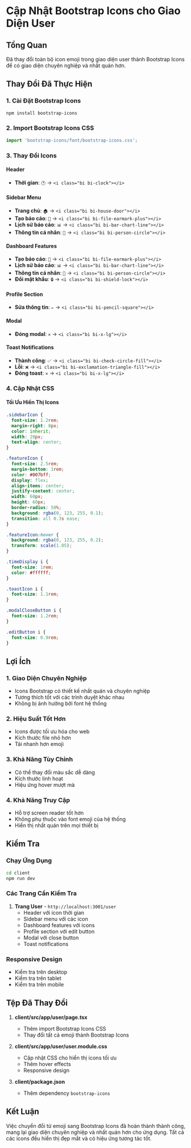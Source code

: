 # Cập Nhật Bootstrap Icons cho Giao Diện User

## Tổng Quan
Đã thay đổi toàn bộ icon emoji trong giao diện user thành Bootstrap Icons để có giao diện chuyên nghiệp và nhất quán hơn.

## Thay Đổi Đã Thực Hiện

### 1. Cài Đặt Bootstrap Icons
```bash
npm install bootstrap-icons
```

### 2. Import Bootstrap Icons CSS
```typescript
import 'bootstrap-icons/font/bootstrap-icons.css';
```

### 3. Thay Đổi Icons

#### Header
- **Thời gian**: `🕐` → `<i class="bi bi-clock"></i>`

#### Sidebar Menu
- **Trang chủ**: `🏠` → `<i class="bi bi-house-door"></i>`
- **Tạo báo cáo**: `📝` → `<i class="bi bi-file-earmark-plus"></i>`
- **Lịch sử báo cáo**: `📊` → `<i class="bi bi-bar-chart-line"></i>`
- **Thông tin cá nhân**: `👤` → `<i class="bi bi-person-circle"></i>`

#### Dashboard Features
- **Tạo báo cáo**: `📝` → `<i class="bi bi-file-earmark-plus"></i>`
- **Lịch sử báo cáo**: `📊` → `<i class="bi bi-bar-chart-line"></i>`
- **Thông tin cá nhân**: `👤` → `<i class="bi bi-person-circle"></i>`
- **Đổi mật khẩu**: `🔒` → `<i class="bi bi-shield-lock"></i>`

#### Profile Section
- **Sửa thông tin**: `✏️` → `<i class="bi bi-pencil-square"></i>`

#### Modal
- **Đóng modal**: `✕` → `<i class="bi bi-x-lg"></i>`

#### Toast Notifications
- **Thành công**: `✅` → `<i class="bi bi-check-circle-fill"></i>`
- **Lỗi**: `❌` → `<i class="bi bi-exclamation-triangle-fill"></i>`
- **Đóng toast**: `✕` → `<i class="bi bi-x-lg"></i>`

### 4. Cập Nhật CSS

#### Tối Ưu Hiển Thị Icons
```css
.sidebarIcon {
  font-size: 1.2rem;
  margin-right: 8px;
  color: inherit;
  width: 20px;
  text-align: center;
}

.featureIcon {
  font-size: 2.5rem;
  margin-bottom: 1rem;
  color: #007bff;
  display: flex;
  align-items: center;
  justify-content: center;
  width: 60px;
  height: 60px;
  border-radius: 50%;
  background: rgba(0, 123, 255, 0.1);
  transition: all 0.3s ease;
}

.featureIcon:hover {
  background: rgba(0, 123, 255, 0.2);
  transform: scale(1.05);
}

.timeDisplay i {
  font-size: 1rem;
  color: #ffffff;
}

.toastIcon i {
  font-size: 1.1rem;
}

.modalCloseButton i {
  font-size: 1.2rem;
}

.editButton i {
  font-size: 0.9rem;
}
```

## Lợi Ích

### 1. Giao Diện Chuyên Nghiệp
- Icons Bootstrap có thiết kế nhất quán và chuyên nghiệp
- Tương thích tốt với các trình duyệt khác nhau
- Không bị ảnh hưởng bởi font hệ thống

### 2. Hiệu Suất Tốt Hơn
- Icons được tối ưu hóa cho web
- Kích thước file nhỏ hơn
- Tải nhanh hơn emoji

### 3. Khả Năng Tùy Chỉnh
- Có thể thay đổi màu sắc dễ dàng
- Kích thước linh hoạt
- Hiệu ứng hover mượt mà

### 4. Khả Năng Truy Cập
- Hỗ trợ screen reader tốt hơn
- Không phụ thuộc vào font emoji của hệ thống
- Hiển thị nhất quán trên mọi thiết bị

## Kiểm Tra

### Chạy Ứng Dụng
```bash
cd client
npm run dev
```

### Các Trang Cần Kiểm Tra
1. **Trang User** - `http://localhost:3001/user`
   - Header với icon thời gian
   - Sidebar menu với các icon
   - Dashboard features với icons
   - Profile section với edit button
   - Modal với close button
   - Toast notifications

### Responsive Design
- Kiểm tra trên desktop
- Kiểm tra trên tablet
- Kiểm tra trên mobile

## Tệp Đã Thay Đổi

1. **client/src/app/user/page.tsx**
   - Thêm import Bootstrap Icons CSS
   - Thay đổi tất cả emoji thành Bootstrap Icons

2. **client/src/app/user/user.module.css**
   - Cập nhật CSS cho hiển thị icons tối ưu
   - Thêm hover effects
   - Responsive design

3. **client/package.json**
   - Thêm dependency `bootstrap-icons`

## Kết Luận

Việc chuyển đổi từ emoji sang Bootstrap Icons đã hoàn thành thành công, mang lại giao diện chuyên nghiệp và nhất quán hơn cho ứng dụng. Tất cả các icons đều hiển thị đẹp mắt và có hiệu ứng tương tác tốt. 